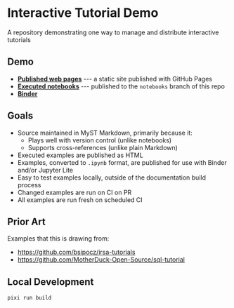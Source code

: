 # Interactive Tutorial Demo

A repository demonstrating one way to manage and distribute interactive tutorials

## Demo

- **[Published web pages](https://danielballan.github.io/interactive-tutorial-demo/)** --- a static site published with GitHub Pages
- **[Executed notebooks](https://github.com/danielballan/interactive-tutorial-demo/tree/notebooks)** --- published to the `notebooks` branch of this repo
- **[Binder](https://mybinder.org/v2/gh/danielballan/interactive-tutorial-demo/notebooks)**

## Goals

- Source maintained in MyST Markdown, primarily because it:
  - Plays well with version control (unlike notebooks)
  - Supports cross-references (unlike plain Markdown)
- Executed examples are published as HTML
- Examples, converted to `.ipynb` format, are published for use with Binder and/or Jupyter Lite
- Easy to test examples locally, outside of the documentation build process
- Changed examples are run on CI on PR
- All examples are run fresh on scheduled CI

## Prior Art

Examples that this is drawing from:

- https://github.com/bsipocz/irsa-tutorials
- https://github.com/MotherDuck-Open-Source/sql-tutorial

## Local Development

```
pixi run build
```
